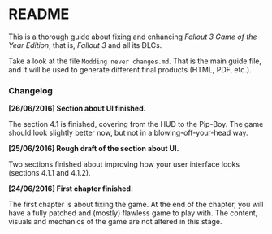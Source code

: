 # README

This is a thorough guide about fixing and enhancing _Fallout 3 Game of the Year Edition_, that is, _Fallout 3_ and all its DLCs.

Take a look at the file `Modding never changes.md`. That is the main guide file, and it will be used to generate different final products (HTML, PDF, etc.).

### Changelog

**[26/06/2016] Section about UI finished.**

The section 4.1 is finished, covering from the HUD to the Pip-Boy. The game should look slightly better now, but not in a blowing-off-your-head way.

**[25/06/2016] Rough draft of the section about UI.**

Two sections finished about improving how your user interface looks (sections 4.1.1 and 4.1.2).

**[24/06/2016] First chapter finished.**

The first chapter is about fixing the game. At the end of the chapter, you will have a fully patched and (mostly) flawless game to play with. The content, visuals and mechanics of the game are not altered in this stage.